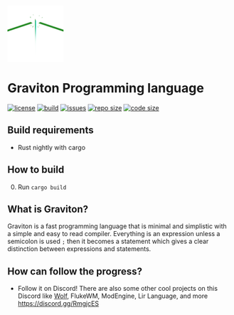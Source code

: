 <img src="./docs/logo.png" width=25%>

# Graviton Programming language

[![license](https://img.shields.io/badge/license-MIT-blue.svg?style=flat-square)](./LICENSE)
[![build](https://img.shields.io/travis/Ralakus/tachyon?style=flat-square)](https://travis-ci.org/Ralakus/tachyon)
[![issues](https://img.shields.io/github/issues/Ralakus/tachyon?style=flat-square)](https://github.com/Ralakus/tachyon/issues)
[![repo size](https://img.shields.io/github/repo-size/Ralakus/tachyon?style=flat-square)](https://github.com/Ralakus/tachyon)
[![code size](https://img.shields.io/github/languages/code-size/Ralakus/tachyon?style=flat-square)](https://github.com/Ralakus/tachyon)

## Build requirements
* Rust nightly with cargo

## How to build 
0. Run `cargo build`

## What is Graviton?
Graviton is a fast programming language that is minimal and simplistic with a simple and easy to read compiler. Everything is an expression unless a semicolon is used `;` then it becomes a statement which gives a clear distinction between expressions and statements.

## How can follow the progress?
* Follow it on Discord! There are also some other cool projects on this Discord like [Wolf](https://github.com/Ralakus/wolf-lang), FlukeWM, ModEngine, Lir Language, and more https://discord.gg/RmgjcES